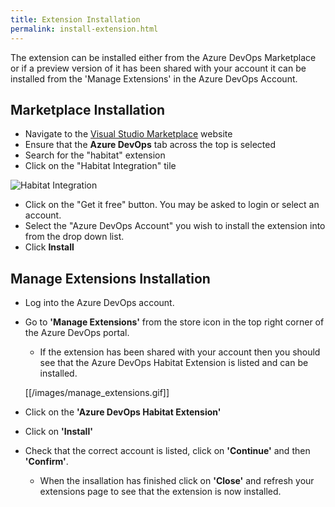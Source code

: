 ```yaml
---
title: Extension Installation
permalink: install-extension.html
---
```


The extension can be installed either from the Azure DevOps Marketplace or if a preview version of it has been shared with your account it can be installed from the 'Manage Extensions' in the Azure DevOps Account.

## Marketplace Installation

 - Navigate to the [Visual Studio Marketplace](https://marketplace.visualstudio.com/) website
 - Ensure that the **Azure DevOps** tab across the top is selected
 - Search for the "habitat" extension
 - Click on the "Habitat Integration" tile

![Habitat Integration](/images/marketplace_habitat.png)

 - Click on the "Get it free" button. You may be asked to login or select an account.
 - Select the "Azure DevOps Account" you wish to install the extension into from the drop down list.
 - Click **Install**

## Manage Extensions Installation

 - Log into the Azure DevOps account.
 - Go to **'Manage Extensions'** from the store icon in the top right corner of the Azure DevOps portal.
     * If the extension has been shared with your account then you should see that the Azure DevOps Habitat Extension is listed and can be installed.

    [[/images/manage_extensions.gif]]

 - Click on the **'Azure DevOps Habitat Extension'**
 - Click on **'Install'**
 - Check that the correct account is listed, click on **'Continue'**  and then **'Confirm'**.
     * When the insallation has finished click on **'Close'** and refresh your extensions page to see that the extension is now installed.
